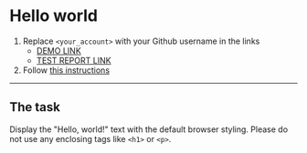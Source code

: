 # Hello world
1. Replace `<your_account>` with your Github username in the links
    - [DEMO LINK](https://vovador.github.io/layout_hello-world/) <br>
    - [TEST REPORT LINK](https://vovador.github.io/layout_hello-world/report/html_report/)
2. Follow [this instructions](https://mate-academy.github.io/layout_task-guideline/)
___

## The task 
Display the "Hello, world!" text with the default browser styling. Please do not 
use any enclosing tags like `<h1>` or `<p>`.

